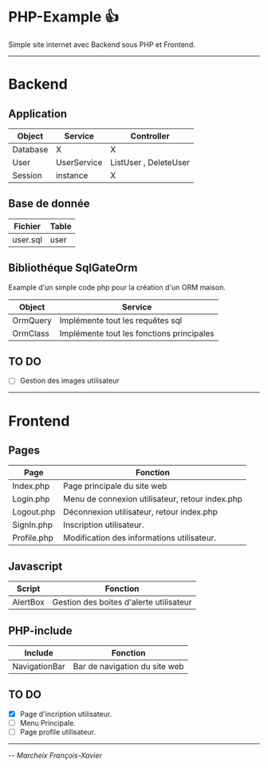 # PHP-Example :+1:

Simple site internet avec Backend sous PHP et Frontend.

---

# Backend

## Application

Object          | Service       | Controller
------------    | ------------- | -------------
Database        | X             | X 
User            | UserService   | ListUser , DeleteUser
Session         | instance      | X

## Base de donnée

Fichier         | Table     
------------    | -------------
user.sql        | user         

## Bibliothéque SqlGateOrm

Example d'un simple code php pour la création d'un ORM maison.

Object          | Service       
------------    | ------------- 
OrmQuery        | Implémente tout les requêtes sql          
OrmClass        | Implémente tout les fonctions principales

## TO DO

- [ ] Gestion des images utilisateur

---

# Frontend

## Pages

Page            | Fonction
------------    | ------------- 
Index.php       | Page principale du site web
Login.php       | Menu de connexion utilisateur, retour index.php
Logout.php      | Déconnexion utilisateur, retour index.php
SignIn.php      | Inscription utilisateur.
Profile.php     | Modification des informations utilisateur.

## Javascript

Script          | Fonction
------------    | ------------- 
AlertBox        | Gestion des boites d'alerte utilisateur

## PHP-include

Include         | Fonction
------------    | ------------- 
NavigationBar   | Bar de navigation du site web

## TO DO 

- [X] Page d'incription utilisateur.
- [ ] Menu Principale.
- [ ] Page profile utilisateur.

---

-- <cite>Marcheix François-Xavier</cite>